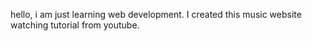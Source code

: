 hello, i am just learning web development. I created this music website watching tutorial from youtube.

